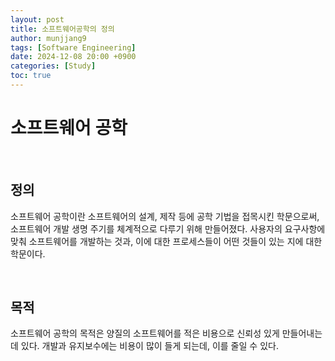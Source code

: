 ```yaml
---
layout: post
title: 소프트웨어공학의 정의
author: munjjang9
tags: [Software Engineering]
date: 2024-12-08 20:00 +0900
categories: [Study]
toc: true
---
```


# 소프트웨어 공학

<br>

## 정의

소프트웨어 공학이란 소프트웨어의 설계, 제작 등에 공학 기법을 접목시킨 학문으로써, 소프트웨어 개발 생명 주기를 체계적으로 다루기 위해 만들어졌다. 사용자의 요구사항에 맞춰 소프트웨어를 개발하는 것과, 이에 대한 프로세스들이 어떤 것들이 있는 지에 대한 학문이다.

<br>

## 목적

소프트웨어 공학의 목적은 양질의 소프트웨어를 적은 비용으로 신뢰성 있게 만들어내는 데 있다. 개발과 유지보수에는 비용이 많이 들게 되는데, 이를 줄일 수 있다.